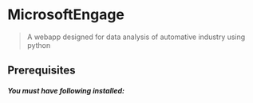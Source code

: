 # MicrosoftEngage
> A webapp designed for data analysis of automative industry using python

## Prerequisites
##### You must have following installed:
